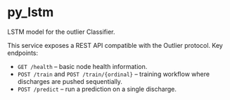 # py_lstm
LSTM model for the outlier Classifier.

This service exposes a REST API compatible with the Outlier protocol. Key endpoints:

- `GET /health` – basic node health information.
- `POST /train` and `POST /train/{ordinal}` – training workflow where discharges
  are pushed sequentially.
- `POST /predict` – run a prediction on a single discharge.
